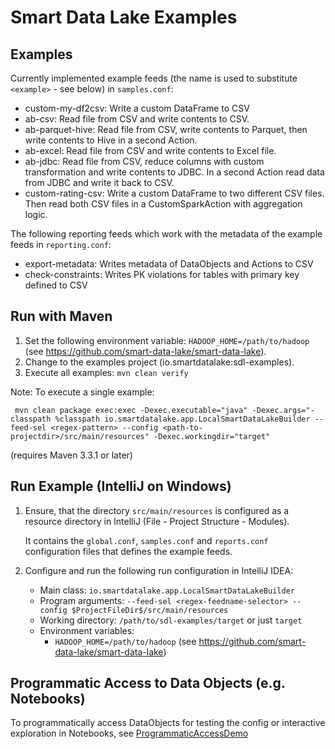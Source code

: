 # Smart Data Lake Examples

## Examples
Currently implemented example feeds (the name is used to substitute `<example>` - see below) in `samples.conf`:
- custom-my-df2csv: Write a custom DataFrame to CSV
- ab-csv: Read file from CSV and write contents to CSV.
- ab-parquet-hive: Read file from CSV, write contents to Parquet, then write contents to Hive in a second Action.
- ab-excel: Read file from CSV and write contents to Excel file.
- ab-jdbc: Read file from CSV, reduce columns with custom transformation and write contents to JDBC. In a second Action read data from JDBC and write it back to CSV.
- custom-rating-csv: Write a custom DataFrame to two different CSV files. Then read both CSV files in a CustomSparkAction with aggregation logic.

The following reporting feeds which work with the metadata of the example feeds in `reporting.conf`:
- export-metadata: Writes metadata of DataObjects and Actions to CSV
- check-constraints: Writes PK violations for tables with primary key defined to CSV

## Run with Maven
1. Set the following environment variable: `HADOOP_HOME=/path/to/hadoop` (see https://github.com/smart-data-lake/smart-data-lake).
1. Change to the examples project (io.smartdatalake:sdl-examples).
1. Execute all examples: `mvn clean verify`

Note: To execute a single example: 
```
 mvn clean package exec:exec -Dexec.executable="java" -Dexec.args="-classpath %classpath io.smartdatalake.app.LocalSmartDataLakeBuilder --feed-sel <regex-pattern> --config <path-to-projectdir>/src/main/resources" -Dexec.workingdir="target"
```
(requires Maven 3.3.1 or later)


## Run Example (IntelliJ on Windows)
1. Ensure, that the directory `src/main/resources` is configured as a resource directory in IntelliJ (File - Project Structure - Modules). 

   It contains the `global.conf`, `samples.conf` and `reports.conf` configuration files that defines the example feeds.
    
1. Configure and run the following run configuration in IntelliJ IDEA:
    - Main class: `io.smartdatalake.app.LocalSmartDataLakeBuilder`
    - Program arguments: `--feed-sel <regex-feedname-selector> --config $ProjectFileDir$/src/main/resources`
    - Working directory: `/path/to/sdl-examples/target` or just `target`
    - Environment variables: 
        - `HADOOP_HOME=/path/to/hadoop` (see https://github.com/smart-data-lake/smart-data-lake)

## Programmatic Access to Data Objects (e.g. Notebooks)
To programmatically access DataObjects for testing the config or interactive exploration in Notebooks, see [ProgrammaticAccessDemo](src/main/scala/com/sample/ProgrammaticAccessDemo.scala)
